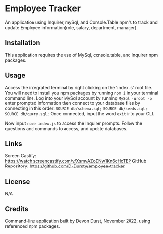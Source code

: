 # Employee Tracker
An application using Inquirer, mySql, and Console.Table npm's to track and update Employee information(role, salary, department, manager).

## Installation
This application requires the use of MySql, console.table, and Inquirer npm packages. 

## Usage
Access the integrated terminal by right clicking on the 'index.js' root file. You will need to install you npm packages by running 
`npm i`
in your terminal command line. 
Log into your MySql account by running
`MySql -uroot -p`
enter prompted information then connect to your database files by connecting in this order:
`SOURCE db/schema.sql;`
`SOURCE db/seeds.sql;`
`SOURCE db/query.sql;`
Once connected, input the word 
`exit` into your CLI. 

Now input
`node index.js`
to access the Inquirer prompts. Follow the questions and commands to access, and update databases. 


## Links
Screen Castify: https://watch.screencastify.com/v/XsmvAZoDNw1Kn6cHcTEP
GitHub Repository:  https://github.com/D-Dursty/employee-tracker

## License
N/A

## Credits
Command-line application built by Devon Durst, November 2022, using referenced npm packages.